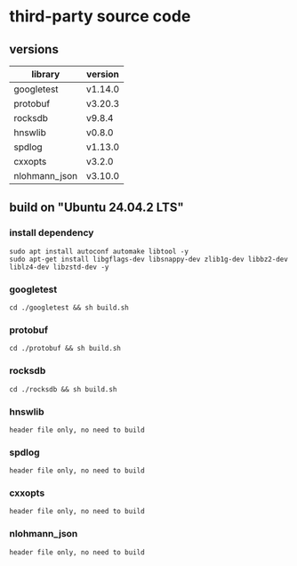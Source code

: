 # third-party source code

## versions

| library | version |
|---|---|
| googletest | v1.14.0 |
| protobuf | v3.20.3 |
| rocksdb | v9.8.4 |
| hnswlib | v0.8.0 |
| spdlog | v1.13.0 |
| cxxopts | v3.2.0 |
| nlohmann_json | v3.10.0 |

## build on "Ubuntu 24.04.2 LTS"

### install dependency
```
sudo apt install autoconf automake libtool -y
sudo apt-get install libgflags-dev libsnappy-dev zlib1g-dev libbz2-dev liblz4-dev libzstd-dev -y
```


### googletest
```
cd ./googletest && sh build.sh
```

### protobuf
```
cd ./protobuf && sh build.sh
```

### rocksdb
```
cd ./rocksdb && sh build.sh
```

### hnswlib
```
header file only, no need to build
```

### spdlog
```
header file only, no need to build
```

### cxxopts
```
header file only, no need to build
```

### nlohmann_json
```
header file only, no need to build
```